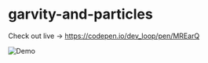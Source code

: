 # garvity-and-particles

Check out live -> https://codepen.io/dev_loop/pen/MREarQ

![Demo](https://i.imgur.com/IopztpA.gif)
